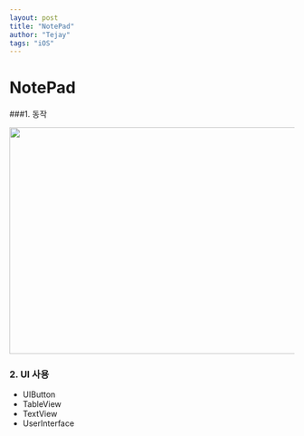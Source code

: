 ```yaml
---
layout: post
title: "NotePad"
author: "Tejay"
tags: "iOS"
---
```


# NotePad

###1. 동작

<img src="https://simajune.github.io/img/posting/NotePad.gif" width="600px" height="400px"/>



### 2. UI 사용

- UIButton
- TableView
- TextView
- UserInterface

